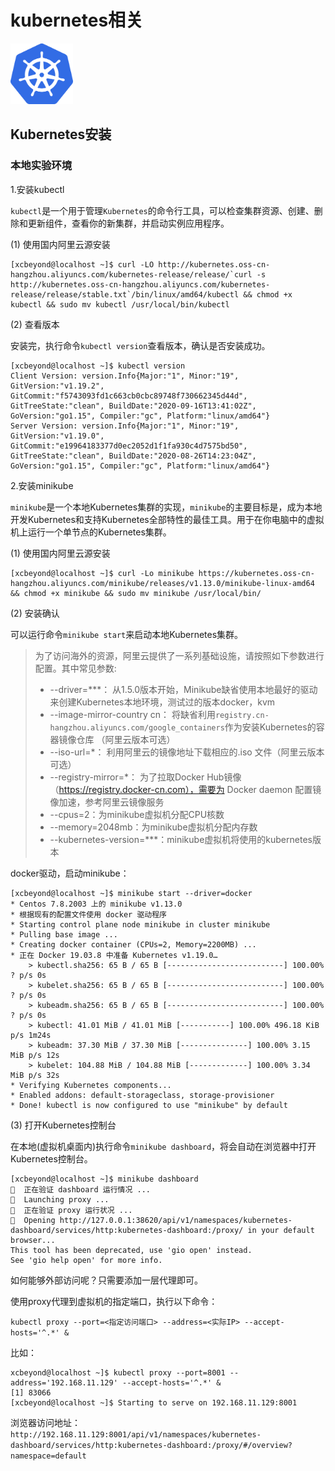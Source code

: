 # kubernetes相关

<img src="https://github.com/kubernetes/kubernetes/raw/master/logo/logo.png" width="100"/>


## Kubernetes安装
### 本地实验环境

1.安装kubectl

`kubectl`是一个用于管理`Kubernetes`的命令行工具，可以检查集群资源、创建、删除和更新组件，查看你的新集群，并启动实例应用程序。

(1) 使用国内阿里云源安装

```
[xcbeyond@localhost ~]$ curl -LO http://kubernetes.oss-cn-hangzhou.aliyuncs.com/kubernetes-release/release/`curl -s http://kubernetes.oss-cn-hangzhou.aliyuncs.com/kubernetes-release/release/stable.txt`/bin/linux/amd64/kubectl && chmod +x kubectl && sudo mv kubectl /usr/local/bin/kubectl
```

(2) 查看版本

安装完，执行命令`kubectl version`查看版本，确认是否安装成功。

```
[xcbeyond@localhost ~]$ kubectl version
Client Version: version.Info{Major:"1", Minor:"19", GitVersion:"v1.19.2", GitCommit:"f5743093fd1c663cb0cbc89748f730662345d44d", GitTreeState:"clean", BuildDate:"2020-09-16T13:41:02Z", GoVersion:"go1.15", Compiler:"gc", Platform:"linux/amd64"}
Server Version: version.Info{Major:"1", Minor:"19", GitVersion:"v1.19.0", GitCommit:"e19964183377d0ec2052d1f1fa930c4d7575bd50", GitTreeState:"clean", BuildDate:"2020-08-26T14:23:04Z", GoVersion:"go1.15", Compiler:"gc", Platform:"linux/amd64"}

```

2.安装minikube

`minikube`是一个本地Kubernetes集群的实现，`minikube`的主要目标是，成为本地开发Kubernetes和支持Kubernetes全部特性的最佳工具。用于在你电脑中的虚拟机上运行一个单节点的Kubernetes集群。

(1) 使用国内阿里云源安装

```
[xcbeyond@localhost ~]$ curl -Lo minikube https://kubernetes.oss-cn-hangzhou.aliyuncs.com/minikube/releases/v1.13.0/minikube-linux-amd64 && chmod +x minikube && sudo mv minikube /usr/local/bin/
```

(2) 安装确认

可以运行命令`minikube start`来启动本地Kubernetes集群。

> 为了访问海外的资源，阿里云提供了一系列基础设施，请按照如下参数进行配置。其中常见参数:
> * --driver=***： 从1.5.0版本开始，Minikube缺省使用本地最好的驱动来创建Kubernetes本地环境，测试过的版本docker，kvm
> * --image-mirror-country cn： 将缺省利用`registry.cn-hangzhou.aliyuncs.com/google_containers`作为安装Kubernetes的容器镜像仓库 （阿里云版本可选）
> * --iso-url=*： 利用阿里云的镜像地址下载相应的.iso 文件（阿里云版本可选）
> * --registry-mirror=*： 为了拉取Docker Hub镜像（https://registry.docker-cn.com），需要为 Docker daemon 配置镜像加速，参考阿里云镜像服务
> * --cpus=2：为minikube虚拟机分配CPU核数
> * --memory=2048mb：为minikube虚拟机分配内存数
> * --kubernetes-version=***：minikube虚拟机将使用的kubernetes版本

docker驱动，启动minikube：

```
[xcbeyond@localhost ~]$ minikube start --driver=docker
* Centos 7.8.2003 上的 minikube v1.13.0
* 根据现有的配置文件使用 docker 驱动程序
* Starting control plane node minikube in cluster minikube
* Pulling base image ...
* Creating docker container (CPUs=2, Memory=2200MB) ...
* 正在 Docker 19.03.8 中准备 Kubernetes v1.19.0…
    > kubectl.sha256: 65 B / 65 B [--------------------------] 100.00% ? p/s 0s
    > kubelet.sha256: 65 B / 65 B [--------------------------] 100.00% ? p/s 0s
    > kubeadm.sha256: 65 B / 65 B [--------------------------] 100.00% ? p/s 0s
    > kubectl: 41.01 MiB / 41.01 MiB [-----------] 100.00% 496.18 KiB p/s 1m24s
    > kubeadm: 37.30 MiB / 37.30 MiB [---------------] 100.00% 3.15 MiB p/s 12s
    > kubelet: 104.88 MiB / 104.88 MiB [-------------] 100.00% 3.34 MiB p/s 32s
* Verifying Kubernetes components...
* Enabled addons: default-storageclass, storage-provisioner
* Done! kubectl is now configured to use "minikube" by default
```

(3) 打开Kubernetes控制台

在本地(虚拟机桌面内)执行命令`minikube dashboard`，将会自动在浏览器中打开Kubernetes控制台。

```
[xcbeyond@localhost ~]$ minikube dashboard
🤔  正在验证 dashboard 运行情况 ...
🚀  Launching proxy ...
🤔  正在验证 proxy 运行状况 ...
🎉  Opening http://127.0.0.1:38620/api/v1/namespaces/kubernetes-dashboard/services/http:kubernetes-dashboard:/proxy/ in your default browser...
This tool has been deprecated, use 'gio open' instead.
See 'gio help open' for more info.
```

如何能够外部访问呢？只需要添加一层代理即可。

使用proxy代理到虚拟机的指定端口，执行以下命令：

`kubectl proxy --port=<指定访问端口> --address=<实际IP> --accept-hosts='^.*' &`

比如：
```
xcbeyond@localhost ~]$ kubectl proxy --port=8001 --address='192.168.11.129' --accept-hosts='^.*' &
[1] 83066
[xcbeyond@localhost ~]$ Starting to serve on 192.168.11.129:8001
```

浏览器访问地址：`http://192.168.11.129:8001/api/v1/namespaces/kubernetes-dashboard/services/http:kubernetes-dashboard:/proxy/#/overview?namespace=default`